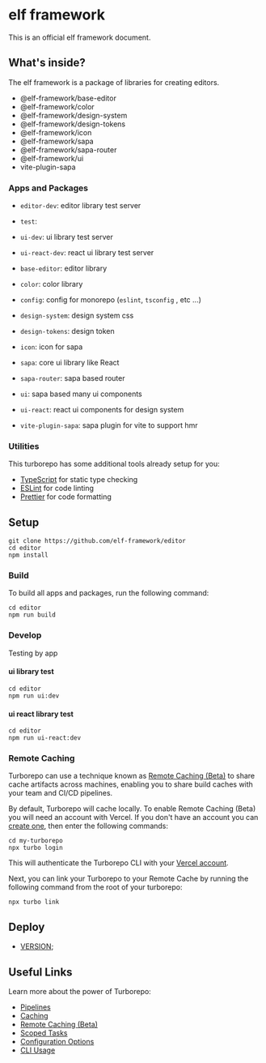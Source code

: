 # elf framework 


This is an official elf framework document. 

## What's inside?

The elf framework is a package of libraries for creating editors.

* @elf-framework/base-editor
* @elf-framework/color
* @elf-framework/design-system
* @elf-framework/design-tokens
* @elf-framework/icon
* @elf-framework/sapa
* @elf-framework/sapa-router
* @elf-framework/ui
* vite-plugin-sapa

### Apps and Packages

- `editor-dev`: editor library test server  
- `test`:
- `ui-dev`: ui library test server 
- `ui-react-dev`: react ui library test server 

- `base-editor`: editor library 
- `color`: color library 
- `config`: config for monorepo (`eslint`, `tsconfig` , etc ...)
- `design-system`: design system css
- `design-tokens`: design token
- `icon`: icon for sapa
- `sapa`: core ui library like React 
- `sapa-router`: sapa based router 
- `ui`: sapa based many ui components
- `ui-react`: react ui components for design system 
- `vite-plugin-sapa`: sapa plugin for vite to support hmr 


### Utilities

This turborepo has some additional tools already setup for you:

- [TypeScript](https://www.typescriptlang.org/) for static type checking
- [ESLint](https://eslint.org/) for code linting
- [Prettier](https://prettier.io) for code formatting

## Setup

```
git clone https://github.com/elf-framework/editor
cd editor
npm install

```

### Build

To build all apps and packages, run the following command:

```
cd editor
npm run build
```

### Develop

Testing by app

#### ui library test 
```
cd editor
npm run ui:dev
```

#### ui react library test 

```
cd editor
npm run ui-react:dev
```

### Remote Caching

Turborepo can use a technique known as [Remote Caching (Beta)](https://turborepo.org/docs/core-concepts/remote-caching) to share cache artifacts across machines, enabling you to share build caches with your team and CI/CD pipelines.

By default, Turborepo will cache locally. To enable Remote Caching (Beta) you will need an account with Vercel. If you don't have an account you can [create one](https://vercel.com/signup), then enter the following commands:

```
cd my-turborepo
npx turbo login
```

This will authenticate the Turborepo CLI with your [Vercel account](https://vercel.com/docs/concepts/personal-accounts/overview).

Next, you can link your Turborepo to your Remote Cache by running the following command from the root of your turborepo:

```
npx turbo link
```

## Deploy

- [VERSION](./VERSION.md);

## Useful Links

Learn more about the power of Turborepo:

- [Pipelines](https://turborepo.org/docs/core-concepts/pipelines)
- [Caching](https://turborepo.org/docs/core-concepts/caching)
- [Remote Caching (Beta)](https://turborepo.org/docs/core-concepts/remote-caching)
- [Scoped Tasks](https://turborepo.org/docs/core-concepts/scopes)
- [Configuration Options](https://turborepo.org/docs/reference/configuration)
- [CLI Usage](https://turborepo.org/docs/reference/command-line-reference)
